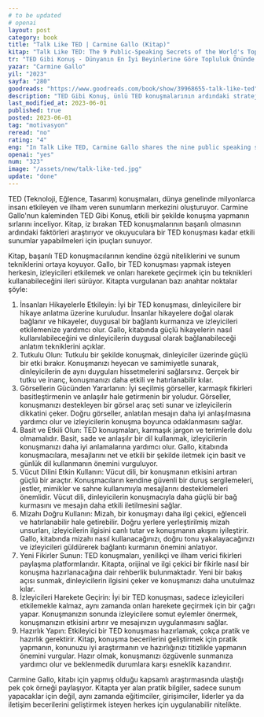```yaml
---
# to be updated
# openai
layout: post
category: book
title: "Talk Like TED | Carmine Gallo (Kitap)"
kitap: "Talk Like TED: The 9 Public-Speaking Secrets of the World's Top Minds"
tr: "TED Gibi Konuş - Dünyanın En İyi Beyinlerine Göre Topluluk Önünde Konuşmanın 9 Sırrı"
yazar: "Carmine Gallo"
yil: "2023"
sayfa: "280"
goodreads: "https://www.goodreads.com/book/show/39968655-talk-like-ted"
description: "TED Gibi Konuş, ünlü TED konuşmalarının ardındaki stratejileri ve teknikleri açıklıyor."
last_modified_at: 2023-06-01
published: true
posted: 2023-06-01
tag: "motivasyon"
reread: "no"
rating: "4"
eng: "In Talk Like TED, Carmine Gallo shares the nine public speaking secrets of the world's top minds. These secrets include starting with a story, telling a big idea, being passionate, using simple language, being visual, practicing, being yourself, and having fun. Gallo's book is a valuable resource for anyone who wants to improve their public speaking skills."
openai: "yes"
num: "323"
image: "/assets/new/talk-like-ted.jpg"
update: "done"
---
```


TED (Teknoloji, Eğlence, Tasarım) konuşmaları, dünya genelinde milyonlarca insanı etkileyen ve ilham veren sunumların merkezini oluşturuyor. Carmine Gallo'nun kaleminden TED Gibi Konuş, etkili bir şekilde konuşma yapmanın sırlarını inceliyor. Kitap, iz bırakan TED konuşmalarının başarılı olmasının ardındaki faktörleri araştırıyor ve okuyuculara bir TED konuşması kadar etkili sunumlar yapabilmeleri için ipuçları sunuyor.

Kitap, başarılı TED konuşmacılarının kendine özgü niteliklerini ve sunum tekniklerini ortaya koyuyor. Gallo, bir TED konuşması yapmak isteyen herkesin, izleyicileri etkilemek ve onları harekete geçirmek için bu teknikleri kullanabileceğini ileri sürüyor. Kitapta vurgulanan bazı anahtar noktalar şöyle:

1. İnsanları Hikayelerle Etkileyin: İyi bir TED konuşması, dinleyicilere bir hikaye anlatma üzerine kuruludur. İnsanlar hikayelere doğal olarak bağlanır ve hikayeler, duygusal bir bağlantı kurmanıza ve izleyicileri etkilemenize yardımcı olur. Gallo, kitabında güçlü hikayelerin nasıl kullanılabileceğini ve dinleyicilerin duygusal olarak bağlanabileceği anlatım tekniklerini açıklar.
2. Tutkulu Olun: Tutkulu bir şekilde konuşmak, dinleyiciler üzerinde güçlü bir etki bırakır. Konuşmanızı heyecan ve samimiyetle sunarak, dinleyicilerin de aynı duyguları hissetmelerini sağlarsınız. Gerçek bir tutku ve inanç, konuşmanızı daha etkili ve hatırlanabilir kılar.
3. Görsellerin Gücünden Yararlanın: İyi seçilmiş görseller, karmaşık fikirleri basitleştirmenin ve anlaşılır hale getirmenin bir yoludur. Görseller, konuşmanızı destekleyen bir görsel araç seti sunar ve izleyicilerin dikkatini çeker. Doğru görseller, anlatılan mesajın daha iyi anlaşılmasına yardımcı olur ve izleyicilerin konuşma boyunca odaklanmasını sağlar.
4. Basit ve Etkili Olun: TED konuşmaları, karmaşık jargon ve terimlerle dolu olmamalıdır. Basit, sade ve anlaşılır bir dil kullanmak, izleyicilerin konuşmanızı daha iyi anlamalarına yardımcı olur. Gallo, kitabında konuşmacılara, mesajlarını net ve etkili bir şekilde iletmek için basit ve günlük dil kullanmanın önemini vurguluyor.
5. Vücut Dilini Etkin Kullanın: Vücut dili, bir konuşmanın etkisini artıran güçlü bir araçtır. Konuşmacıların kendine güvenli bir duruş sergilemeleri, jestler, mimikler ve sahne kullanımıyla mesajlarını desteklemeleri önemlidir. Vücut dili, dinleyicilerin konuşmacıyla daha güçlü bir bağ kurmasını ve mesajın daha etkili iletilmesini sağlar.
6. Mizahı Doğru Kullanın: Mizah, bir konuşmayı daha ilgi çekici, eğlenceli ve hatırlanabilir hale getirebilir. Doğru yerlere yerleştirilmiş mizah unsurları, izleyicilerin ilgisini canlı tutar ve konuşmanın akışını iyileştirir. Gallo, kitabında mizahı nasıl kullanacağınızı, doğru tonu yakalayacağınızı ve izleyicileri güldürerek bağlantı kurmanın önemini anlatıyor.
7. Yeni Fikirler Sunun: TED konuşmaları, yenilikçi ve ilham verici fikirleri paylaşma platformlarıdır. Kitapta, orijinal ve ilgi çekici bir fikirle nasıl bir konuşma hazırlanacağına dair rehberlik bulunmaktadır. Yeni bir bakış açısı sunmak, dinleyicilerin ilgisini çeker ve konuşmanızı daha unutulmaz kılar.
8. İzleyicileri Harekete Geçirin: İyi bir TED konuşması, sadece izleyicileri etkilemekle kalmaz, aynı zamanda onları harekete geçirmek için bir çağrı yapar. Konuşmanızın sonunda izleyicilere somut eylemler önermek, konuşmanızın etkisini artırır ve mesajınızın uygulanmasını sağlar.
9. Hazırlık Yapın: Etkileyici bir TED konuşması hazırlamak, çokça pratik ve hazırlık gerektirir. Kitap, konuşma becerilerini geliştirmek için pratik yapmanın, konunuzu iyi araştırmanın ve hazırlığınızı titizlikle yapmanın önemini vurgular. Hazır olmak, konuşmanızı özgüvenle sunmanıza yardımcı olur ve beklenmedik durumlara karşı esneklik kazandırır.

Carmine Gallo, kitabı için yapmış olduğu kapsamlı araştırmasında ulaştığı pek çok örneği paylaşıyor. Kitapta yer alan pratik bilgiler, sadece sunum yapacaklar için değil, aynı zamanda eğitimciler, girişimciler, liderler ya da iletişim becerilerini geliştirmek isteyen herkes için uygulanabilir nitelikte.
